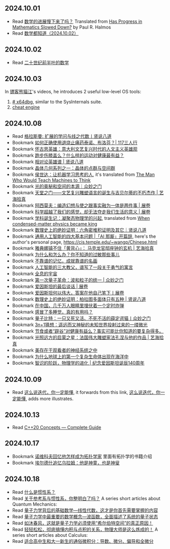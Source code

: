 ## 2024.10.01
- Read [数学的进展慢下来了吗？](https://mp.weixin.qq.com/s/A_86afiVVEE9z738D53JKw)
  Translated from [Has Progress in Mathematics Slowed Down?](https://www.tandfonline.com/doi/abs/10.1080/00029890.1990.11995647) by Paul R. Halmos
- Read [数学都知道（2024.10.02）](https://mp.weixin.qq.com/s/ZDBtH5RmWDXEncAB6Onieg)

## 2024.10.02
- Read [二十世纪前半叶的数学](https://mp.weixin.qq.com/s/3jU9XpiWsK3CGkPWm_gRFA)

## 2024.10.03
In [镖客熊猫江](https://space.bilibili.com/390164655/video?tid=0&pn=2&keyword=&order=pubdate)'s videos, he introduces 2 useful low-level OS tools:
1. [# x64dbg](https://x64dbg.com/), similar to the SysInternals suite.
2. [cheat engine](https://www.cheatengine.org/)

## 2024.10.08
- Read [格拉斯曼: 扩展的学问与线之代数丨贤说八道](https://mp.weixin.qq.com/s?__biz=Mzg2MTUyODU2NA==&mid=2247506044&idx=1&sn=b5713aa72656e194ea595bc356889339)
- Bookmark [如何正确使用退烧止痛药泰诺、布洛芬？| 117三人行](https://mp.weixin.qq.com/s/YpFJo996EwnfQ9XlXjLPXQ)
- Bookmark [怀古思英雄：意大利文艺复兴时代的人文主义英雄观](https://mp.weixin.qq.com/s/3VqxteIK2VIHX9sW5oLQ7g)
- Bookmark [跑步伤膝盖么？什么样的运动对健康最有益？](https://mp.weixin.qq.com/s/G03FWmuGyb-IcBfxeselfA)
- Bookmark [相对论英雄谱 | 贤说八道](https://mp.weixin.qq.com/s/DXc1ERPyIGg86izdhGvEKg)
- Bookmark [晶体几何系列之一：晶体的点群与空间群](https://mp.weixin.qq.com/s/cC2FSxkjweidb8bfwH0chA)
- Bookmark [侯世达：让机器学习思考的人](https://mp.weixin.qq.com/s/x3G5yI-Gn34Nk880ktBXAA), it's translated from [The Man Who Would Teach Machines to Think](https://www.theatlantic.com/magazine/archive/2013/11/the-man-who-would-teach-machines-to-think/309529/)
- Bookmark [光的奥秘和空间的本源｜众妙之门](https://mp.weixin.qq.com/s/8CMHo04Ms5VR5njy2gs1cQ)
- Bookmark [天堂之门——文艺复兴雕塑语言的诞生与吉贝尔蒂的不朽杰作 | 艺海拾真](https://mp.weixin.qq.com/s/Cn6IxdEUI148Atg-G03VKw)
- Bookmark [阿西莫夫：编造幻想与使之跟事实融为一体是两件事 | 展卷](https://mp.weixin.qq.com/s/jdBgWDxVFXIQHkTH4L0Tpg)
- Bookmark [科学超越了我们的感觉，却无法夺走我们生活的意义 | 展卷](https://mp.weixin.qq.com/s/DyRFDr9oZXi55mI2YJUQeg)
- Bookmark [学科诞生记：凝聚态物理学的兴起](https://mp.weixin.qq.com/s/gV_fzx1-Q_Mdi6D5L144cg), translated from [When condensed-matter physics became king](https://pubs.aip.org/physicstoday/article/72/1/30/912278/When-condensed-matter-physics-became-kingThe-story)
- Bookmark [数理史上的绝妙证明：六角密堆积证明及其它｜贤说八道](https://mp.weixin.qq.com/s/Ytk80rWOFxCdxaaRkvkL9A)
- Bookmark [通用人工智能的四大基本问题 |「AI 那厮」开篇辞](https://mp.weixin.qq.com/s/URD6Enqw2MUt0aMf_7_aJg), here's the author's personal page, https://cis.temple.edu/~wangp/Chinese.html
- Bookmark [雅典娜镇不住「黄背心」： 马克龙官邸座钟的玄机 | 艺海拾真](https://mp.weixin.qq.com/s/KtL7h2xO2zGkJqDylC3DTA)
- Bookmark [为什么和怎么办？你不知道的过敏那些事儿](https://mp.weixin.qq.com/s/KBvgxBwtikGcfijEdw48vQ)
- Bookmark [不靠谱的记忆，成就靠谱的名画](https://mp.weixin.qq.com/s/FLX2LUh5rUbC4HJf2Y_yvA)
- Bookmark [人工智能的三大教父，谱写了一段关于勇气的寓言](https://mp.weixin.qq.com/s/Nwdq3Tq_hIOQZrwUiPGNgQ)
- Bookmark [全息的宇宙](https://mp.weixin.qq.com/s/puaboAAMN0w9bab2TVUSzQ)
- Bookmark [第一次量子革命：波和粒子的统一 | 众妙之门](https://mp.weixin.qq.com/s/0ASX_n294kNBSZd6pkJk3w)
- Bookmark [爱因斯坦的最后谈话 | 展卷](https://mp.weixin.qq.com/s/uU1uWAwK5P4q26-_7o_VcA)
- Bookmark [爱因斯坦何以伟大，答案在他自己笔下丨展卷](https://mp.weixin.qq.com/s/RPfeoJhzAFEMXkYmC93pqw)
- Bookmark [数理史上的绝妙证明：柏拉图多面体只有五种 | 贤说八道](https://mp.weixin.qq.com/s/-r2uvYnRkj7B3_Hc5Xu2rQ)
- Bookmark [在中国，几千万人眼睛里埋伏着一个定时炸弹](https://mp.weixin.qq.com/s/np9EqrnT_m-a9U88e5nQ0A)
- Bookmark [感冒了多睡觉，真的有用吗？](https://mp.weixin.qq.com/s/ffciHgKyOEeVaAVsx4L4DQ)
- Bookmark [量子比特：一只又死又活、不死不活的薛定谔猫丨众妙之门](https://mp.weixin.qq.com/s/tX7nuOyojgwvYVNqT2DZFg)
- Bookmark [3n+1猜想：遥远而又神秘的未知世界投射过来的一缕微光](https://mp.weixin.qq.com/s/a_hmWWC0f_-H7ks9LgwMoQ)
- Bookmark [节食或者“辟谷”对健康有益么？事实可能比你知道的要复杂得多。](https://mp.weixin.qq.com/s/Y_T2mSOa231dd-85eftMNw)
- Bookmark [光照远方的启蒙之星：法国伟大雕塑家法孔涅与他的作品 | 艺海拾真](https://mp.weixin.qq.com/s/sojEIEDkPlVhKF7f7-Y1Rw)
- Bookmark [美存在于观看者的神经系统之中](https://mp.weixin.qq.com/s/fjRfhIpcYWkgQrlNSArXYw)
- Bookmark [为什么地球上的第一个复杂生命体出现在海洋中](https://mp.weixin.qq.com/s/VTSfXfjISOuk13-5R36mqg)
- Bookmark [智识的阶跃，物理学的进化 | 纪念爱因斯坦诞辰140周年](https://mp.weixin.qq.com/s/FzQqAI3V6-H9BIjcTuptbw)

## 2024.10.09
- Read [这么说迭代，你一定能懂](https://mp.weixin.qq.com/s/z6sKbQ95kuJo6_sdJYO-KQ),  it forwards from this link, [这么说迭代，你一定能懂](https://mp.weixin.qq.com/s/YXHe35ahb8FNWbGhv_KVNw), adds more illustrates.
## 2024.10.13
- Read [C++20 Concepts — Complete Guide](https://itnext.io/c-20-concepts-complete-guide-42c9e009c6bf)

## 2024.10.17
- Bookmark [诺维科夫回忆他怎样成为拓扑学家](https://mp.weixin.qq.com/s/foUGl88bpgcoR7pLsi3whA)
  里面有拓扑学的书籍介绍
- Bookmark [埃尔德什追忆乌拉姆：他是神童，也是神叟](https://mp.weixin.qq.com/s/ShYTIpsVALsLYqcUPBoCTw)
## 2024.10.18
- Read [什么是惯性系？](https://mp.weixin.qq.com/s?__biz=MzU1ODcyMzE1Ng==&mid=2247497252&idx=1&sn=136eccb5da10dd57150ffc5fcfb35fe8&chksm=fc208f1fcb570609cc7613991a1d9edd48345cc32f1b4cb1f574a33ceea0fd0dfc59e5b9db9f&scene=21#wechat_redirect)
- Read [关于参考系与惯性系，你整明白了吗？](https://mp.weixin.qq.com/s/R6BMf8puPoEIxbBiS-yOyA)
A series short articles about Quantum Mechanics:
- Read [量子力学背后的基础数学—线性代数，这才是你首先需要掌握的内容](https://mp.weixin.qq.com/s?__biz=Mzg5NjI0NTIzNg==&mid=2247510046&idx=1&sn=250d16eeb72ea9f40c6cc93ee04dcedc&chksm=c006e485f7716d93f417d614606a3d788637844cd27e5a2e97b65cc488468bbcff6359d65d99&scene=21#wechat_redirect)
- Read [量子力学中最重要的数学概念—波函数，全面描述了系统的量子状态](https://mp.weixin.qq.com/s?__biz=Mzg5NjI0NTIzNg==&mid=2247510067&idx=1&sn=7687e792106f349fdb99adc44ba4f9cb&chksm=c006e4a8f7716dbe4acdb21c7279eea28679719e2b14bd7bbf663af16ae82f5396c0adfa067f&scene=21#wechat_redirect)
- Read [如沐春风，这就是量子力学必须使用“希尔伯特空间”的真正原因！](https://mp.weixin.qq.com/s?__biz=Mzg5NjI0NTIzNg==&mid=2247510083&idx=1&sn=626e7a53e06b5c2a9df7c0bfa82dfe55&chksm=c006e4d8f7716dce8385e80a86e407bdb3e742d8d515bb3e0d97f0548b8aa27318f68270ce2f&scene=21#wechat_redirect)
- Read [轻轻松松，彻底搞懂内积与点积的关系，物理大师是这么炼成的！](https://mp.weixin.qq.com/s/RLqu_AGKTLXr8PlCVkoP7g)
A series short articles about Calculus:
- Read [适合高中生和大一新生的通俗微积分：导数、微分、偏导和全微分](https://mp.weixin.qq.com/s/mFsSAdxJB9kj-J9YmHA3ug)

